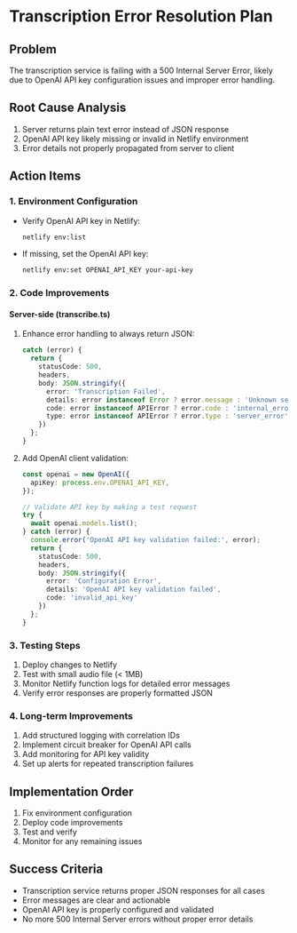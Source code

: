 # Transcription Error Resolution Plan

## Problem
The transcription service is failing with a 500 Internal Server Error, likely due to OpenAI API key configuration issues and improper error handling.

## Root Cause Analysis
1. Server returns plain text error instead of JSON response
2. OpenAI API key likely missing or invalid in Netlify environment
3. Error details not properly propagated from server to client

## Action Items

### 1. Environment Configuration
- Verify OpenAI API key in Netlify:
  ```bash
  netlify env:list
  ```
- If missing, set the OpenAI API key:
  ```bash
  netlify env:set OPENAI_API_KEY your-api-key
  ```

### 2. Code Improvements

#### Server-side (transcribe.ts)
1. Enhance error handling to always return JSON:
   ```typescript
   catch (error) {
     return {
       statusCode: 500,
       headers,
       body: JSON.stringify({
         error: 'Transcription Failed',
         details: error instanceof Error ? error.message : 'Unknown server error',
         code: error instanceof APIError ? error.code : 'internal_error',
         type: error instanceof APIError ? error.type : 'server_error'
       })
     };
   }
   ```

2. Add OpenAI client validation:
   ```typescript
   const openai = new OpenAI({
     apiKey: process.env.OPENAI_API_KEY,
   });
   
   // Validate API key by making a test request
   try {
     await openai.models.list();
   } catch (error) {
     console.error('OpenAI API key validation failed:', error);
     return {
       statusCode: 500,
       headers,
       body: JSON.stringify({
         error: 'Configuration Error',
         details: 'OpenAI API key validation failed',
         code: 'invalid_api_key'
       })
     };
   }
   ```

### 3. Testing Steps
1. Deploy changes to Netlify
2. Test with small audio file (< 1MB)
3. Monitor Netlify function logs for detailed error messages
4. Verify error responses are properly formatted JSON

### 4. Long-term Improvements
1. Add structured logging with correlation IDs
2. Implement circuit breaker for OpenAI API calls
3. Add monitoring for API key validity
4. Set up alerts for repeated transcription failures

## Implementation Order
1. Fix environment configuration
2. Deploy code improvements
3. Test and verify
4. Monitor for any remaining issues

## Success Criteria
- Transcription service returns proper JSON responses for all cases
- Error messages are clear and actionable
- OpenAI API key is properly configured and validated
- No more 500 Internal Server errors without proper error details